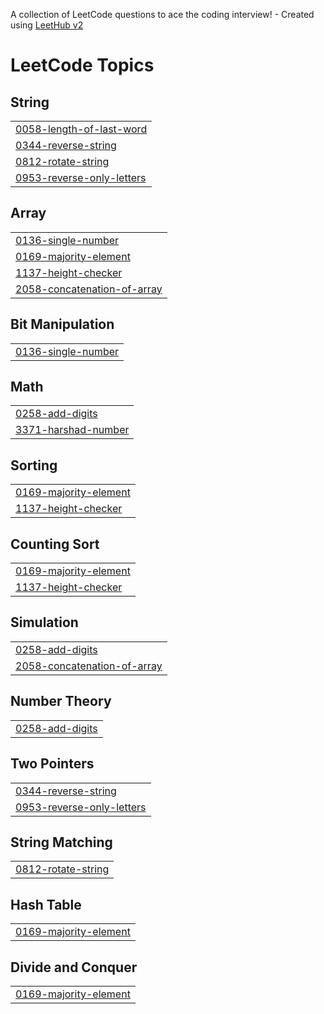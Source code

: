 A collection of LeetCode questions to ace the coding interview! - Created using [LeetHub v2](https://github.com/arunbhardwaj/LeetHub-2.0)
<!---LeetCode Topics Start-->
# LeetCode Topics
## String
|  |
| ------- |
| [0058-length-of-last-word](https://github.com/SNP711/LeetCode/tree/master/0058-length-of-last-word) |
| [0344-reverse-string](https://github.com/SNP711/LeetCode/tree/master/0344-reverse-string) |
| [0812-rotate-string](https://github.com/SNP711/LeetCode/tree/master/0812-rotate-string) |
| [0953-reverse-only-letters](https://github.com/SNP711/LeetCode/tree/master/0953-reverse-only-letters) |
## Array
|  |
| ------- |
| [0136-single-number](https://github.com/SNP711/LeetCode/tree/master/0136-single-number) |
| [0169-majority-element](https://github.com/SNP711/LeetCode/tree/master/0169-majority-element) |
| [1137-height-checker](https://github.com/SNP711/LeetCode/tree/master/1137-height-checker) |
| [2058-concatenation-of-array](https://github.com/SNP711/LeetCode/tree/master/2058-concatenation-of-array) |
## Bit Manipulation
|  |
| ------- |
| [0136-single-number](https://github.com/SNP711/LeetCode/tree/master/0136-single-number) |
## Math
|  |
| ------- |
| [0258-add-digits](https://github.com/SNP711/LeetCode/tree/master/0258-add-digits) |
| [3371-harshad-number](https://github.com/SNP711/LeetCode/tree/master/3371-harshad-number) |
## Sorting
|  |
| ------- |
| [0169-majority-element](https://github.com/SNP711/LeetCode/tree/master/0169-majority-element) |
| [1137-height-checker](https://github.com/SNP711/LeetCode/tree/master/1137-height-checker) |
## Counting Sort
|  |
| ------- |
| [0169-majority-element](https://github.com/SNP711/LeetCode/tree/master/0169-majority-element) |
| [1137-height-checker](https://github.com/SNP711/LeetCode/tree/master/1137-height-checker) |
## Simulation
|  |
| ------- |
| [0258-add-digits](https://github.com/SNP711/LeetCode/tree/master/0258-add-digits) |
| [2058-concatenation-of-array](https://github.com/SNP711/LeetCode/tree/master/2058-concatenation-of-array) |
## Number Theory
|  |
| ------- |
| [0258-add-digits](https://github.com/SNP711/LeetCode/tree/master/0258-add-digits) |
## Two Pointers
|  |
| ------- |
| [0344-reverse-string](https://github.com/SNP711/LeetCode/tree/master/0344-reverse-string) |
| [0953-reverse-only-letters](https://github.com/SNP711/LeetCode/tree/master/0953-reverse-only-letters) |
## String Matching
|  |
| ------- |
| [0812-rotate-string](https://github.com/SNP711/LeetCode/tree/master/0812-rotate-string) |
## Hash Table
|  |
| ------- |
| [0169-majority-element](https://github.com/SNP711/LeetCode/tree/master/0169-majority-element) |
## Divide and Conquer
|  |
| ------- |
| [0169-majority-element](https://github.com/SNP711/LeetCode/tree/master/0169-majority-element) |
<!---LeetCode Topics End-->